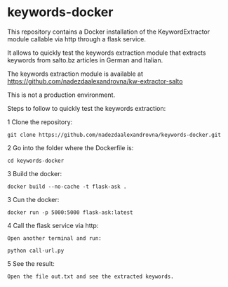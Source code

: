 # keywords-docker

This repository contains a Docker installation of the KeywordExtractor module callable via http through a flask service.

It allows to quickly test the keywords extraction module that extracts keywords from salto.bz articles in German and Italian.

The keywords extraction module is available at https://github.com/nadezdaalexandrovna/kw-extractor-salto

This is not a production environment.

Steps to follow to quickly test the keywords extraction:

1 Clone the repository:

	
	git clone https://github.com/nadezdaalexandrovna/keywords-docker.git
	

2 Go into the folder where the Dockerfile is:

	
	cd keywords-docker
	

3 Build the docker:

	
	docker build --no-cache -t flask-ask .
	

3 Cun the docker:

	
	docker run -p 5000:5000 flask-ask:latest
	

4 Call the flask service via http:

	Open another terminal and run:
	
 	python call-url.py
 	

5 See the result:

	Open the file out.txt and see the extracted keywords.